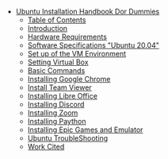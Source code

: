 <!-- TOC -->

- [Ubuntu Installation Handbook Dor Dummies](#ubuntu-installation-handbook-dor-dummies)
    - [Table of Contents](#table-of-contents)
    - [Introduction](#introduction)
    - [Hardware Requirements](#hardware-requirements)
    - [Software Specifications "Ubuntu 20.04"](#software-specifications-ubuntu-2004)
    - [Set up of the VM Environment](#set-up-of-the-vm-environment)
    - [Setting Virtual Box](#setting-virtual-box)
    - [Basic Commands](#basic-commands)
    - [Installing Google Chrome](#installing-google-chrome)
    - [Install Team Viewer](#install-team-viewer)
    - [Installing Libre Office](#installing-libre-office)
    - [Installing Discord](#installing-discord)
    - [Installing Zoom](#installing-zoom)
    - [Installing Paython](#installing-paython)
    - [Installing Epic Games and Emulator](#installing-epic-games-and-emulator)
    - [Ubuntu TroubleShooting](#ubuntu-troubleshooting)
    - [Work Cited](#work-cited)

<!-- /TOC -->